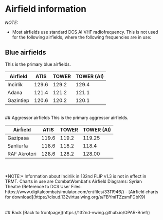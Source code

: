 # Airfield information


*NOTE:*
- Most airfields use standard DCS AI VHF radiofrequency. This is not used for the following airfields, where the following frequencies are in use: 

## Blue airfields
This is the primary blue airfields.

Airfield    | ATIS  | TOWER | TOWER (AI) |
----        | ----  | ----  | ----       |
Incirlik   	| 129.6 | 129.2 | 129.4      |
Adana       | 121.4 | 121.2 | 121.1      |
Gazintiep   | 120.6 | 120.2 | 120.1      |

<br>
## Aggressor airfields
This is the primary aggressor airfields.

Airfield      | ATIS  | TOWER | TOWER (AI) |
----       	  | ----  | ----  | ----       |
Gazipasa      | 119.6 | 119.2 | 119.25     |
Sanliurfa     | 118.6 | 118.2 | 118.4      |
RAF Akrotori  | 128.6 | 128.2 | 128.00     |

<br>
<br>
*NOTE:*
Information about Incirlik in 132nd FLIP v1.3 is not in effect in TRMT. Charts in use are CombatWombat's Airfield Diagrams: Syrian Theatre (Reference to DCS User Files: https://www.digitalcombatsimulator.com/en/files/3311946/)
- [Airfield charts for download](https://cloud.132virtualwing.org/s/FBYmiTZzsmFDbK9)
<br>

<br>
<br>
## Back
[Back to frontpage](https://132nd-vwing.github.io/OPAR-Brief/)